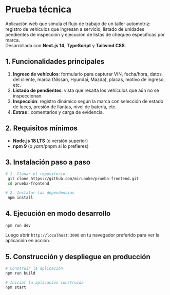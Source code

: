 # Prueba técnica

Aplicación web que simula el flujo de trabajo de un taller automotriz: registro de vehículos que ingresan a servicio, listado de unidades pendientes de inspección y ejecución de listas de chequeo específicas por marca.  
Desarrollada con **Next.js 14**, **TypeScript** y **Tailwind CSS**.

## 1. Funcionalidades principales

1. **Ingreso de vehículos**: formulario para capturar VIN, fecha/hora, datos del cliente, marca (Nissan, Hyundai, Mazda), placas, motivo de ingreso, etc.
2. **Listado de pendientes**: vista que resalta los vehículos que aún no se inspeccionan.
3. **Inspección**: registro dinámico según la marca con selección de estado de luces, presión de llantas, nivel de batería, etc.
4. **Extras** : comentarios y carga de evidencia.

## 2. Requisitos mínimos

- **Node.js 18 LTS** (o versión superior)
- **npm 9** (o _yarn_/pnpm si lo prefieres)

## 3. Instalación paso a paso

```bash
# 1. Clonar el repositorio
 git clone https://github.com/mirunoke/prueba-frontend.git
 cd prueba-frontend

# 2. Instalar las dependencias
 npm install
```


## 4. Ejecución en modo desarrollo

```bash
npm run dev
```

Luego abrir `http://localhost:3000` en tu navegador preferido para ver la aplicación en acción.

## 5. Construcción y despliegue en producción

```bash
# Construir la aplicación
npm run build  

# Iniciar la aplicación construida
npm start
```